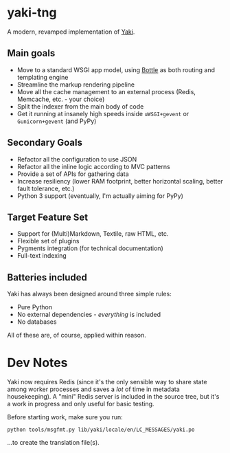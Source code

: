 yaki-tng
========

A modern, revamped implementation of [Yaki][y].

## Main goals

* Move to a standard WSGI app model, using [Bottle][b] as both routing and templating engine
* Streamline the markup rendering pipeline
* Move all the cache management to an external process (Redis, Memcache, etc. - your choice)
* Split the indexer from the main body of code
* Get it running at insanely high speeds inside `uWSGI+gevent` or `Gunicorn+gevent` (and PyPy)

## Secondary Goals

* Refactor all the configuration to use JSON
* Refactor all the inline logic according to MVC patterns
* Provide a set of APIs for gathering data
* Increase resiliency (lower RAM footprint, better horizontal scaling, better fault tolerance, etc.)
* Python 3 support (eventually, I'm actually aiming for PyPy)

## Target Feature Set

* Support for (Multi)Markdown, Textile, raw HTML, etc.
* Flexible set of plugins
* Pygments integration (for technical documentation)
* Full-text indexing

## Batteries included

Yaki has always been designed around three simple rules:

* Pure Python
* No external dependencies - _everything_ is included
* No databases

All of these are, of course, applied within reason.


# Dev Notes

Yaki now requires Redis (since it's the only sensible way to share state among worker processes and saves a _lot_ of time in metadata housekeeping). A "mini" Redis server is included in the source tree, but it's a work in progress and only useful for basic testing. 

Before starting work, make sure you run:

    python tools/msgfmt.py lib/yaki/locale/en/LC_MESSAGES/yaki.po
    
...to create the translation file(s).

[b]: http://bottlepy.org
[y]: https://github.com/rcarmo/yaki
